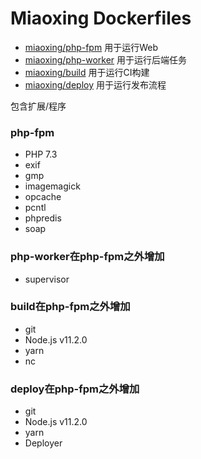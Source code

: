 # Miaoxing Dockerfiles

- [miaoxing/php-fpm](https://github.com/miaoxing/dockerfiles/blob/master/php-fpm) 用于运行Web
- [miaoxing/php-worker](https://github.com/miaoxing/dockerfiles/blob/master/php-worker) 用于运行后端任务
- [miaoxing/build](https://github.com/miaoxing/dockerfiles/blob/master/build/Dockerfile) 用于运行CI构建
- [miaoxing/deploy](https://github.com/miaoxing/dockerfiles/blob/master/deploy/Dockerfile) 用于运行发布流程

包含扩展/程序

### php-fpm

- PHP 7.3
- exif
- gmp
- imagemagick
- opcache
- pcntl
- phpredis
- soap

### php-worker在php-fpm之外增加

- supervisor

### build在php-fpm之外增加

- git
- Node.js v11.2.0
- yarn
- nc

### deploy在php-fpm之外增加

- git
- Node.js v11.2.0
- yarn
- Deployer
